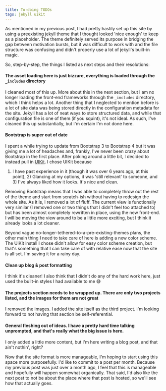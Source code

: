 ```yaml
---
title: To-doing TODOs
tags: jekyll uikit
---
```


As mentioned in my previous post, I had pretty hastily set up this site by using a preexisting jekyll theme that I thought looked 'nice enough'
to keep as a placeholder. The theme definitely served its purpose in bridging the gap between motivation bursts, but it was difficult to work with
and the file structure was confusing and didn't properly use a lot of jekyll's built-in magic.

So, step-by-step, the things I listed as next steps and their resolutions:

#### The asset loading here is just bizzare, everything is loaded through the `_includes` directory
  I cleaned most of this up. More about this in the next section, but I am no longer loading the front-end frameworks through the `_includes`
  directory, which I think helps a lot. Another thing that I neglected to mention before is a lot of site data was being stored directly in the
  configuration metadata for the site. Jekyll has a lot of neat ways to store structured data, and while that configuration file is one of them
  (if you squint), it's not ideal. As such, I've cleaned this up substantially, but I'm certain I'm not done here.

#### Bootstrap is super out of date
  I spent a while trying to update from Bootstrap 3 to Bootstrap 4 but it was giving me a lot of headaches and, frankly, I've never been crazy about
  Bootstrap in the first place. After poking around a little bit, I decided to instead pull in [UIKit](https://uikitstacks.com/). I chose UIKit because
  1) I have past experience in it (though it was over 6 years ago, at this point), 2) Glancing at my options, it was 'still relevant' to someone,
  and 3) I've always liked how it looks. It's nice and clean.

  Removing Bootstrap means that I was able to completely throw out the rest of the theme and start from scratch-ish without having to redesign the whole
  site. As it is, I removed a lot of fluff. The current view is functionally very similar (I removed one or two things that I didn't feel too attached to)
  but has been almost completely rewritten in place, using the new front-end. I will be moving the view around to be a little more exciting, but I think
  it already looks a lot cleaner.

  Beyond vague no-longer-tethered-to-a-pre-existing-themes plans, the other main thing I need to take care of here is adding a new color scheme. The UIKit
  install I chose didn't allow for easy color scheme creation, but that's something that I can take care of with relative ease now that the site is
  all set. I'm saving it for a rainy day.

#### Clean up blog & post formatting
  I think it's cleaner! I also think that I didn't do any of the hard work here, just used the built-in styles I had available to me :sweat_smile:

#### The projects section needs to be wrapped up. There are only two projects listed, and the images for them are not great
  I removed the images. I added the site itself as the third project. I'm looking forward to not having that section be self-referential.

#### General fleshing out of ideas. I have a pretty hard time talking unprompted, and that's really what the big issue is here.
  I only added a little more content, but I'm here writing a blog post, and that ain't nothin', right?

Now that the site format is more manageable, I'm hoping to start using this space more purposefully. I'd like to commit to a post per month.
Because my previous post was just over a month ago, I feel that this is manageable and hopefully will happen somewhat organically.
That said, I'd also like the next post to not be about the place where that post is hosted, so we'll see how that actually goes.

